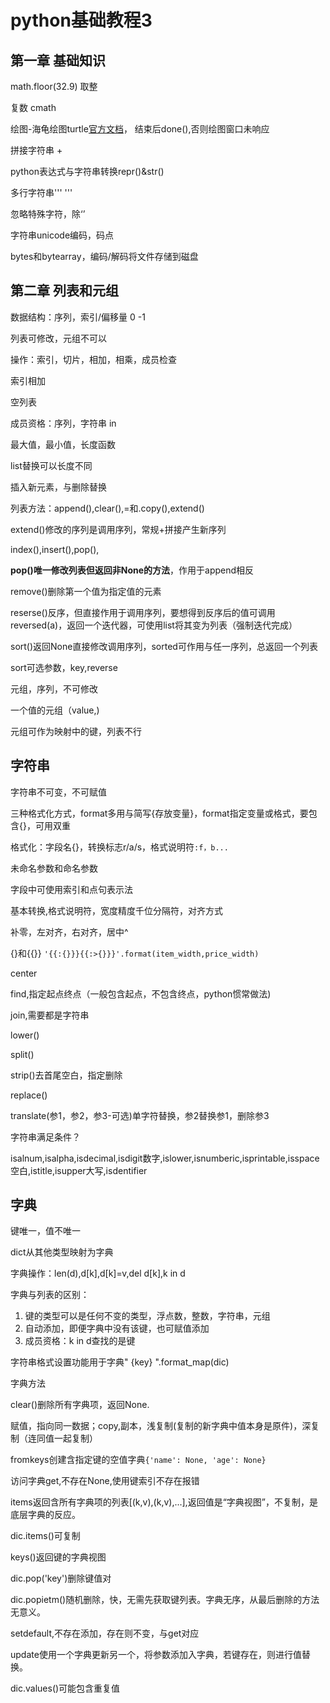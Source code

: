 # python基础教程3

## 第一章 基础知识

math.floor(32.9)	取整

复数 cmath

绘图-海龟绘图turtle[官方文档](https://docs.python.org/zh-cn/3/library/turtle.html?highlight=tur#module-turtle)， 结束后done(),否则绘图窗口未响应

拼接字符串 +

python表达式与字符串转换repr()&str()

多行字符串''' '''

忽略特殊字符，除‘’

字符串unicode编码，码点

bytes和bytearray，编码/解码将文件存储到磁盘

## 第二章 列表和元组

数据结构：序列，索引/偏移量	0	-1

列表可修改，元组不可以

操作：索引，切片，相加，相乘，成员检查

索引相加

空列表

成员资格：序列，字符串	in

最大值，最小值，长度函数

list替换可以长度不同

插入新元素，与删除替换

列表方法：append(),clear(),=和.copy(),extend()

extend()修改的序列是调用序列，常规+拼接产生新序列

index(),insert(),pop(),

**pop()唯一修改列表但返回非None的方法**，作用于append相反

remove()删除第一个值为指定值的元素

reserse()反序，但直接作用于调用序列，要想得到反序后的值可调用reversed(a)，返回一个迭代器，可使用list将其变为列表（强制迭代完成）

sort()返回None直接修改调用序列，sorted可作用与任一序列，总返回一个列表

sort可选参数，key,reverse



元组，序列，不可修改

一个值的元组（value,)

元组可作为映射中的键，列表不行



## 字符串

字符串不可变，不可赋值

三种格式化方式，format多用与简写{存放变量}，format指定变量或格式，要包含{}，可用双重

格式化：字段名{}，转换标志r/a/s，格式说明符`:f，b...`

未命名参数和命名参数

字段中可使用索引和点句表示法

基本转换,格式说明符，宽度精度千位分隔符，对齐方式

补零，左对齐，右对齐，居中^

{}和{{}}	`'{{:{}}}{{:>{}}}'.format(item_width,price_width)`

center

find,指定起点终点（一般包含起点，不包含终点，python惯常做法)

join,需要都是字符串

lower()

split()

strip()去首尾空白，指定删除

replace()

translate(参1，参2，参3-可选)单字符替换，参2替换参1，删除参3

字符串满足条件？

isalnum,isalpha,isdecimal,isdigit数字,islower,isnumberic,isprintable,isspace空白,istitle,isupper大写,isdentifier





## 字典

键唯一，值不唯一

dict从其他类型映射为字典

字典操作：len(d),d[k],d[k]=v,del d[k],k in d

字典与列表的区别：

1. 键的类型可以是任何不变的类型，浮点数，整数，字符串，元组
2. 自动添加，即便字典中没有该键，也可赋值添加
3. 成员资格：k in d查找的是键

字符串格式设置功能用于字典" {key} ".format_map(dic)

字典方法

clear()删除所有字典项，返回None.

赋值，指向同一数据；copy,副本，浅复制(复制的新字典中值本身是原件)，深复制（连同值一起复制）

fromkeys创建含指定键的空值字典`{'name': None, 'age': None}`

访问字典get,不存在None,使用键索引不存在报错

items返回含所有字典项的列表[(k,v),(k,v),...],返回值是“字典视图”，不复制，是底层字典的反应。

dic.items()可复制

keys()返回键的字典视图

dic.pop('key')删除键值对

dic.popietm()随机删除，快，无需先获取键列表。字典无序，从最后删除的方法无意义。

setdefault,不存在添加，存在则不变，与get对应

update使用一个字典更新另一个，将参数添加入字典，若键存在，则进行值替换。

dic.values()可能包含重复值